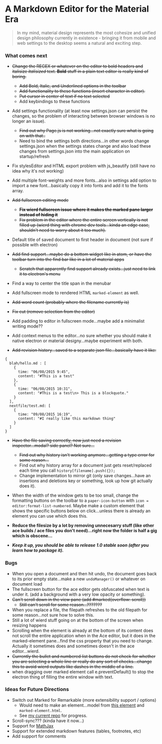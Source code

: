 # A Markdown Editor for the Material Era

> In my mind, material design represents the most cohesize and unified design philosophy currently in existence - bringing it from mobile and web settings to the desktop seems a natural and exciting step.

### What comes next

- ~~Change the REGEX or whatever on the editor to bold headers and italisize _italisized_ text. **Bold** stuff in a plain text editor is really kind of boring.~~
  - ~~Add Bold, Italic, and Underlined options in the toolbar~~
  - ~~Add functionality to these functions (insert character in editor).~~
  - ~~Put cursor in center of text if no text selected~~
  - Add keybindings to these functions

- Add settings functionality (at least now settings.json can persist the changes, so the problem of interacting between browser  windows is no longer an issue).
  - ~~Find out why Page.js is not working...not exactly sure what is going on with that..~~
  - Need to bind the settings both directions...in other words change settings.json when the settings states change and also load these changes from settings.json into the main application on startup/refresh

- Fix stylesEditor and HTML export problem with js_beautify (still have no idea why it's not working)

- Add multiple font-weights and more fonts...also in settings add option to import a new font...basically copy it into fonts and add it to the fonts array.

- ~~Add fullscreen editing mode~~
  - ~~**Fix wierd fullscreen issue where it makes the marked pane larger instead of hiding it**~~
  - ~~Fix problem in the editor where the entire screen vertically is not filled up (wierd thing with chrome dev tools...kinda an edge case, shouldn't need to worry about it too much).~~

- Default title of saved document to first header in document (not sure if possible with electron)

- ~~Add find support...maybe do a bottom widget like in atom, or have the toolbar turn into the find bar like in a lot of material apps~~
  - ~~Scratch that apparently find support already exists...just need to link it to electron's menu~~

- Find a way to center the title span in the menubar

- Add fullscreen mode to rendered HTML `marked-element` as well.

- ~~Add word count (probably where the filename currently is)~~

- ~~Fix cut (remove selection from the editor)~~

- Add padding to editor in fullscreen mode...maybe add a minimalist writing mode??

- Add context menus to the editor...no sure whether you should make it native electron or material designy...maybe experiment with both.

- ~~Add revision history...saved to a separate json file...basically have it like:~~

```
{
  blah/hello.md : [
    {
      time: "06/08/2015 9:45",
      content: "#This is a test"
    },
    {
      time: "06/08/2015 10:31",
      content: "#This is a test\n> This is a blockquote."
    }
  ],
  nextfile/test.md: [
    {
      time: "09/08/2015 16:19",
      content: "#I really like this markdown thing"
    }
  ]
}
```

- ~~Have the file saving correctly, now just need a revision inspector...modal? side panel? Not sure...~~
  - ~~Find out why history isn't working anymore...getting a type error for some reason...~~
  - Find out why history array for a document just gets reset/replaced each time you call `history[filename].push({});`
  - Change implementation to mirror git (only save changes...have an insertions and deletions key or something, look up how git actually does it).

- When the width of the window gets to be too small, change the formatting buttons on the toolbar to a `paper-icon-button` with `icon = editor:format-list-numbered`. Maybe make a custom element that shows the specific buttons below on click...unless there is already an element you can use which does this.

- **Reduce the filesize by a lot by removing unnecesarry stuff (like other ace builds / ace files you don't need)...right now the folder is half a gig which is obscene...**

- **_Keep it up, you should be able to release 1.0 stable soon (after you learn how to package it)._**

### Bugs

- When you open a document and then hit undo, the document goes back to its prior empty state...make a new `undoManager()` or whatever on document load
- The fullscreen button for the ace editor gets obfuscated when text is under it. (add a background with a very low opacity or something).
- ~~Can't scroll down in the view pane (add #marked{overflow: scroll})~~
  - ~~Still can't scroll for some reason...???????~~
- When you replace a file, the filepath refreshes to the old filepath for some reason...not sure how to solve this.
- Still a lot of wierd stuff going on at the bottom of the screen when resizing happens
- Scrolling when the element is already at the bottom of its content does not scroll the entire application when in the Ace editor, but it does in the marked-element pane...find the css property that you need to change. Actually it sometimes does and sometimes doesn't in the ace editor...wierd.
- ~~Currently the bullet and numbered list buttons do not check for whether you are selecting a whole line or really do any sort of checks...change this to avoid wierd outputs like dashes in the middle of a line.~~
- when dragging over marked element call e.preventDefault() to stop the electron thing of filling the entire window with text.

### Ideas for Future Directions

- Switch out Marked for Remarkable (more extensibility support / options)
  - Would need to make an element...model from [this element](https://github.com/aktowns/polymer-re-markable/blob/master/re-markable.html) and `marked-element.html`.
  - See [my current repo](https://github.com/zacharyfmarion/Remarkable-Element) for progress.
- Scroll-sync??? (kinda have it now...)
- Support for [MathJax](https://www.mathjax.org/)
- Support for extended markdown features (tables, footnotes, etc)
- Add support for comments
